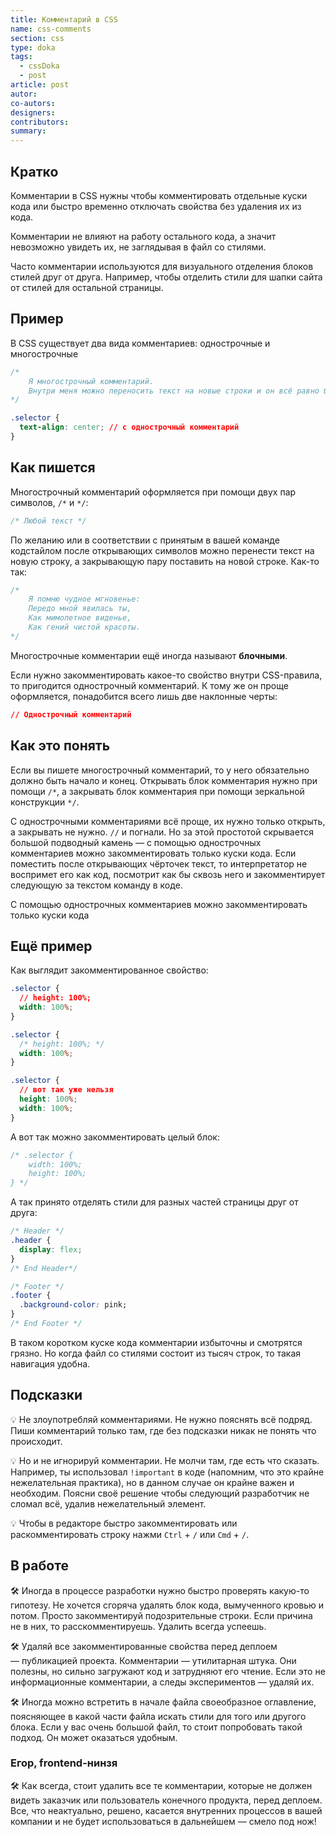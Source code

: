 ```yaml
---
title: Комментарий в CSS
name: css-comments
section: css
type: doka
tags:
  - cssDoka
  - post
article: post
autor:
co-autors:
designers:
contributors:
summary:
---
```


## Кратко

Комментарии в CSS нужны чтобы комментировать отдельные куски кода или быстро временно отключать свойства без удаления их из кода.

Комментарии не влияют на работу остального кода, а значит невозможно увидеть их, не заглядывая в файл со стилями.

Часто комментарии используются для визуального отделения блоков стилей друг от друга. Например, чтобы отделить стили для шапки сайта от стилей для остальной страницы.

## Пример

В CSS существует два вида комментариев: однострочные и многострочные

```css
/*
	Я многострочный комментарий.
	Внутри меня можно переносить текст на новые строки и он всё равно будет скрыт.
*/

.selector {
  text-align: center; // с однострочный комментарий
}
```

## Как пишется

Многострочный комментарий оформляется при помощи двух пар символов, `/*` и `*/`:

```css
/* Любой текст */
```

По желанию или в соответствии с принятым в вашей команде кодстайлом после открывающих символов можно перенести текст на новую строку, а закрывающую пару поставить на новой строке. Как-то так:

```css
/*
	Я помню чудное мгновенье:
	Передо мной явилась ты,
	Как мимолетное виденье,
	Как гений чистой красоты.
*/
```

Многострочные комментарии ещё иногда называют **блочными**.

Если нужно закомментировать какое-то свойство внутри CSS-правила, то пригодится однострочный комментарий. К тому же он проще оформляется, понадобится всего лишь две наклонные черты:

```css
// Однострочный комментарий
```

## Как это понять

Если вы пишете многострочный комментарий, то у него обязательно должно быть начало и конец. Открывать блок комментария нужно при помощи `/*`, а закрывать блок комментария при помощи зеркальной конструкции `*/`.

С однострочными комментариями всё проще, их нужно только открыть, а закрывать не нужно. `//` и погнали. Но за этой простотой скрывается большой подводный камень — с помощью однострочных комментариев можно закомментировать только куски кода. Если поместить после открывающих чёрточек текст, то интерпретатор не воспримет его как код, посмотрит как бы сквозь него и закомментирует следующую за текстом команду в коде.

С помощью однострочных комментариев можно закомментировать только куски кода

## Ещё пример

Как выглядит закомментированное свойство:

```css
.selector {
  // height: 100%;
  width: 100%;
}

.selector {
  /* height: 100%; */
  width: 100%;
}

.selector {
  // вот так уже нельзя
  height: 100%;
  width: 100%;
}
```

А вот так можно закомментировать целый блок:

```css
/* .selector {
	width: 100%;
	height: 100%;
} */
```

А так принято отделять стили для разных частей страницы друг от друга:

```css
/* Header */
.header {
  display: flex;
}
/* End Header*/

/* Footer */
.footer {
  .background-color: pink;
}
/* End Footer */
```

В таком коротком куске кода комментарии избыточны и смотрятся грязно. Но когда файл со стилями состоит из тысяч строк, то такая навигация удобна.

## Подсказки

💡 Не злоупотребляй комментариями. Не нужно пояснять всё подряд. Пиши комментарий только там, где без подсказки никак не понять что происходит.

💡 Но и не игнорируй комментарии. Не молчи там, где есть что сказать. Например, ты использовал `!important` в коде (напомним, что это крайне нежелательная практика), но в данном случае он крайне важен и необходим. Поясни своё решение чтобы следующий разработчик не сломал всё, удалив нежелательный элемент.

💡 Чтобы в редакторе быстро закомментировать или раскомментировать строку нажми `Ctrl` + `/` или `Cmd` + `/`.

## В работе

🛠 Иногда в процессе разработки нужно быстро проверять какую-то гипотезу. Не хочется сгоряча удалять блок кода, вымученного кровью и потом. Просто закомментируй подозрительные строки. Если причина не в них, то расскомментируешь. Удалить всегда успеешь.

🛠 Удаляй все закомментированные свойства перед деплоем — публикацией проекта. Комментарии — утилитарная штука. Они полезны, но сильно загружают код и затрудняют его чтение. Если это не информационные комментарии, а следы экспериментов — удаляй их.

🛠 Иногда можно встретить в начале файла своеобразное оглавление, поясняющее в какой части файла искать стили для того или другого блока. Если у вас очень большой файл, то стоит попробовать такой подход. Он может оказаться удобным.

### Егор, frontend-нинзя

🛠 Как всегда, стоит удалить все те комментарии, которые не должен видеть заказчик или пользователь конечного продукта, перед деплоем. Все, что неактуально, решено, касается внутренних процессов в вашей компании и не будет использоваться в дальнейшем — смело под нож!
